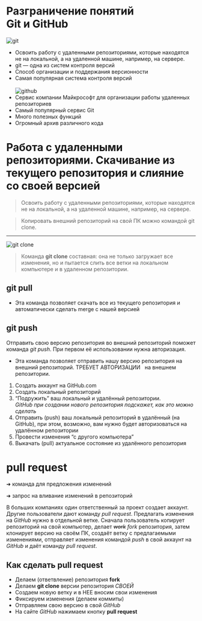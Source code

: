 # Разграничение понятий<br>Git и GitHub
![git](git.jpg)
*  Освоить работу с удаленными 
репозиториями, которые находятся
не на локальной, а на удаленной машине, 
например, на сервере.
* git — одна из систем контроля версий
* Способ организации и поддержания 
версионности
* Самая популярная система контроля версий
<br><br>
![github](github.jpg)
* Сервис компании Майкрософт для 
организации работы удаленных 
репозиториев
* Самый популярный сервис Git
* Много полезных функций
* Огромный архив различного кода

# Работа с удаленными репозиториями. Скачивание из текущего репозитория и слияние со своей версией

>Освоить работу с удаленными репозиториями, которые находятся не на локальной,
а на удаленной машине, например, на сервере.

>Копировать внешний репозиторий на свой ПК можно командой git clone.
---
![git clone](git_clone.jpg)

>Команда **git clone** составная: она не только 
загружает все изменения, но и пытается слить
все ветки на локальном компьютере и в 
удаленном репозитории.
## **git pull**
* Эта команда позволяет скачать все 
из текущего репозитория и автоматически 
сделать merge с нашей версией
## **git push**
Отправить свою версию репозитория во 
внешний репозиторий поможет команда *git 
push*. При первом её использовании нужна 
авторизация.
* Эта команда позволяет отправить нашу 
версию репозитория на внешний 
репозиторий. ТРЕБУЕТ АВТОРИЗАЦИИ  
на внешнем репозитории.


1. Создать аккаунт на GitHub.com
2. Создать локальный репозиторий
3. “Подружить” ваш локальный и удалённый репозитории. 
<br>*GitHub при создании нового репозитория подскажет, как это можно сделать*
4. Отправить (push) ваш локальный репозиторий в удалённый (на GitHub), при этом, возможно,
вам нужно будет авторизоваться на удалённом репозитории
5. Провести изменения “с другого компьютера”
6. Выкачать (pull) актуальное состояние из удалённого репозитория

# pull request
➜ команда для предложения изменений 

➜ запрос на вливание изменений в репозиторий

В больших компаниях один ответственный за проект создает аккаунт. Другие пользователи дают 
команду *pull request*. Предлагать изменения на *GitHub* нужно в отдельной ветке. Сначала 
пользователь копирует репозиторий на свой компьютер, делает *~~work~~* *fork* репозитория, затем 
клонирует версию на своём ПК, создаёт ветку с предлагаемыми изменениями, отправляет 
изменения командой *push* в свой аккаунт на *GitHub* и даёт команду *pull request*. 

## **Как сделать pull request**
* Делаем   (ответвление) репозитория **fork**
* Делаем **git clone**   версии репозитория *СВОЕЙ*
* Создаем новую ветку и в НЕЕ вносим свои изменения
* Фиксируем изменения (делаем коммиты)
* Отправляем свою версию в свой *GitHub*
* На сайте *GitHub* нажимаем кнопку **pull request**